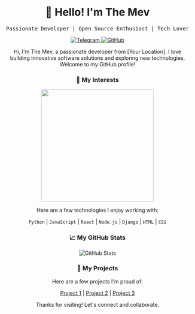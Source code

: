 <!-- Your Name -->
<h1 align="center">👋 Hello! I'm The Mev</h1>

<!-- Your Introduction -->
<p align="center">
  <samp>Passionate Developer | Open Source Enthusiast | Tech Lover</samp>
</p>

<!-- Social Media Links -->
<p align="center">
  <a href="https://t.me/the_mevan">
    <img src="https://img.shields.io/badge/-Telegram-2CA5E0?style=flat&logo=telegram&logoColor=white" alt="Telegram">
  </a>
  <!-- Uncomment the following lines if you have other social media profiles -->
  <!--
  <a href="https://twitter.com/your_twitter_username">
    <img src="https://img.shields.io/badge/-Twitter-1DA1F2?style=flat&logo=twitter&logoColor=white" alt="Twitter">
  </a>
  -->
  <a href="https://github.com/Mevdevoloper">
    <img src="https://img.shields.io/badge/-GitHub-181717?style=flat&logo=github" alt="GitHub">
  </a>
</p>

<!-- About Me -->
<p align="center">
  Hi, I'm The Mev, a passionate developer from [Your Location]. I love building innovative software solutions and exploring new technologies. Welcome to my GitHub profile!
</p>

<!-- My Interests -->
<h3 align="center">🚀 My Interests</h3>
<p align="center">
  <img src="https://media.giphy.com/media/12oufCB0MyZ1Go/giphy.gif" width="300">
</p>
<p align="center">
  Here are a few technologies I enjoy working with:
</p>
<p align="center">
  <code>Python</code> | <code>JavaScript</code> | <code>React</code> | <code>Node.js</code> | <code>Django</code> | <code>HTML</code> | <code>CSS</code>
</p>

<!-- My Stats -->
<h3 align="center">📈 My GitHub Stats</h3>
<p align="center">
  <img src="https://github-readme-stats.vercel.app/api?username=Mevdevoloper&show_icons=true&theme=dracula" alt="GitHub Stats">
</p>

<!-- My Projects -->
<h3 align="center">🔨 My Projects</h3>
<p align="center">
  Here are a few projects I'm proud of:
</p>
<p align="center">
  <a href="https://github.com/Mevdevoloper/project-1">Project 1</a> |
  <a href="https://github.com/Mevdevoloper/project-2">Project 2</a> |
  <a href="https://github.com/Mevdevoloper/project-3">Project 3</a>
</p>

<!-- Footer -->
<p align="center">
  Thanks for visiting! Let's connect and collaborate.
</p>

